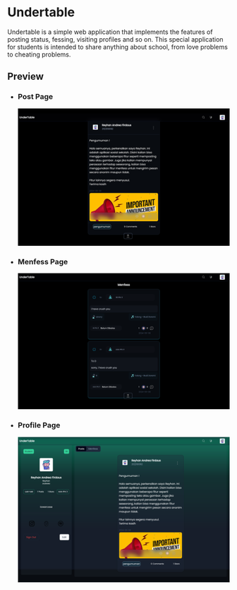 # Undertable

Undertable is a simple web application that implements the features of posting status, fessing, visiting profiles and so on. This special application for students is intended to share anything about school, from love problems to cheating problems.

## Preview

- ### Post Page
  ![Post Page](<https://raw.githubusercontent.com/ReyhanAnf/undertable/master/localhost_3000_(Nest%20Hub%20Max).png>)
- ### Menfess Page
  ![Menfess Page](<https://raw.githubusercontent.com/ReyhanAnf/undertable/master/localhost_3000_(Nest%20Hub%20Max)%20(1).png>)
- ### Profile Page
  ![Profile Page](<https://raw.githubusercontent.com/ReyhanAnf/undertable/master/localhost_3000_profile_me(Nest%20Hub%20Max).png>)
